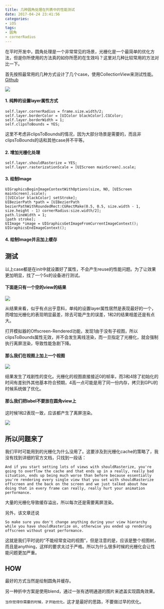 ```yaml
---
title: 几种圆角处理在列表中的性能测试
date: 2017-04-24 23:41:56
categories:
- iOS
tags:
- 圆角
- cornerRadius
---
```


在平时开发中，圆角处理是一个非常常见的场景，光栅化是一个最简单的优化方法，但是你所使用的方法真的如你所愿的在生效吗？这里对几种比较常用的方法对比一下。

<!--more-->

首先按照最常用的几种方式设计了几个case，使用CollectionView来测试性能。[Github](https://github.com/djs66256/corner-radius-test)

![](/images/2017/corner/snapshot.png)

#### 1. 纯粹的设置layer属性方式

```objc
self.layer.cornerRadius = frame.size.width/2;
self.layer.borderColor = [UIColor blackColor].CGColor;
self.layer.borderWidth = 1;
self.clipsToBounds = YES;
```

这里不考虑非clipsToBounds的情况，因为大部分场景是需要的，而且非clipsToBounds的话和其他case并不平等。

#### 2. 增加光栅化处理

```objc
self.layer.shouldRasterize = YES;
self.layer.rasterizationScale = [UIScreen mainScreen].scale;
```

#### 3. 绘制Image

```objc
UIGraphicsBeginImageContextWithOptions(size, NO, [UIScreen mainScreen].scale);
[[UIColor blackColor] setStroke];
UIBezierPath *path = [UIBezierPath bezierPathWithRoundedRect:CGRectMake(0.5, 0.5, size.width - 1, size.height - 1) cornerRadius:size.width/2];
path.lineWidth = 1;
[path stroke];
UIImage *image = UIGraphicsGetImageFromCurrentImageContext();
UIGraphicsEndImageContext();
```

#### 4. 绘制Image并且加上缓存

## 测试

以上case都是在init中就设置好了属性，不会产生reuse的性能问题。为了让效果更加明显，找了一个5s的设备进行测试。

#### 下面是只有一个空的view的结果

![](/images/2017/corner/only_view.png)

从结果来看，似乎有点出乎意料，单纯的设置layer属性居然是表现最好的一个，而增加光栅化的表现明显最差，除去可能产生的误差，1和2的结果相差还是有点大。

打开模拟器的Offscreen-Rendered功能，发现1由于没有子视图，所以clipsToBounds属性无效，并不会发生离线渲染，而一旦指定了光栅化，就会强制执行离屏渲染，导致性能急剧下降。

#### 那么我们在视图上加上一个视图

![](/images/2017/corner/with_label.png)

结果发生了戏剧性的变化。光栅化的视图直接接近0的帧率，而3和4除了初始化的时间有差别外其他基本符合预期，4高一点可能是用了同一份内存，拷贝到GPU的时候系统做了优化。

#### 那么我们把label不要放在圆角view上

这时候1和2表现一致，应该都产生了离屏渲染。

![](/images/2017/corner/without_subview.png)

## 所以问题来了

我们平时可能用到的光栅化为什么没用了。这要涉及到光栅化cache的策略了，我没有找到详细的官方文档，只找到一段话：

```
And if you start setting lots of views with shouldRasterize, you're going to overflow the cache and that ends up in a really, really bad situation, ends up being much worse than before because essentially you're rendering every single view that you set with shouldRasterize offscreen and the back on the screen and we just talked about how doing that in every frame can really, really hurt your animation performance.
```

大量的光栅化导致缓存溢出，所以每次还是需要离屏渲染。

另外，该文章还说

```
So make sure you don't change anything during your view hierarchy while you have shouldRasterize on, otherwise you ended up rendering offscreen without great performance.
```

这就是我们平时说的“不能经常变动的视图”，但是注意的是，应该是整个视图树，而且是anything，这样的要求太过于严格。所以为什么很多时候的光栅化会让性能问题更加严重。

## HOW

最好的方式当然是绘制圆角并缓存。

另一种折中方案是使用blend，通过一张有透明通道的图片来遮盖实现圆角效果。

`当你觉得你需要的时候，才开始优化。`这才是最好的思路，不要做过早的优化。
